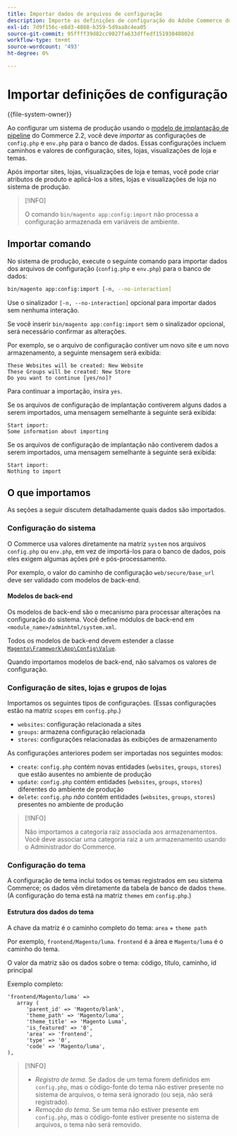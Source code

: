 ```yaml
---
title: Importar dados de arquivos de configuração
description: Importe as definições de configuração do Adobe Commerce dos arquivos de configuração.
exl-id: 7d9f156c-e8d3-4888-b359-5d9aa8c4ea05
source-git-commit: 95ffff39d82cc9027fa633dffedf15193040802d
workflow-type: tm+mt
source-wordcount: '493'
ht-degree: 0%

---
```


# Importar definições de configuração

{{file-system-owner}}

Ao configurar um sistema de produção usando o [modelo de implantação de pipeline](../deployment/technical-details.md) do Commerce 2.2, você deve _importar_ as configurações de `config.php` e `env.php` para o banco de dados.
Essas configurações incluem caminhos e valores de configuração, sites, lojas, visualizações de loja e temas.

Após importar sites, lojas, visualizações de loja e temas, você pode criar atributos de produto e aplicá-los a sites, lojas e visualizações de loja no sistema de produção.

>[!INFO]
>
>O comando `bin/magento app:config:import` não processa a configuração armazenada em variáveis de ambiente.

## Importar comando

No sistema de produção, execute o seguinte comando para importar dados dos arquivos de configuração (`config.php` e `env.php`) para o banco de dados:

```bash
bin/magento app:config:import [-n, --no-interaction]
```

Use o sinalizador `[-n, --no-interaction]` opcional para importar dados sem nenhuma interação.

Se você inserir `bin/magento app:config:import` sem o sinalizador opcional, será necessário confirmar as alterações.

Por exemplo, se o arquivo de configuração contiver um novo site e um novo armazenamento, a seguinte mensagem será exibida:

```terminal
These Websites will be created: New Website
These Groups will be created: New Store
Do you want to continue [yes/no]?
```

Para continuar a importação, insira `yes`.

Se os arquivos de configuração de implantação contiverem alguns dados a serem importados, uma mensagem semelhante à seguinte será exibida:

```terminal
Start import:
Some information about importing
```

Se os arquivos de configuração de implantação não contiverem dados a serem importados, uma mensagem semelhante à seguinte será exibida:

```terminal
Start import:
Nothing to import
```

## O que importamos

As seções a seguir discutem detalhadamente quais dados são importados.

### Configuração do sistema

O Commerce usa valores diretamente na matriz `system` nos arquivos `config.php` ou `env.php`, em vez de importá-los para o banco de dados, pois eles exigem algumas ações pré e pós-processamento.

Por exemplo, o valor do caminho de configuração `web/secure/base_url` deve ser validado com modelos de back-end.

#### Modelos de back-end

Os modelos de back-end são o mecanismo para processar alterações na configuração do sistema.
Você define módulos de back-end em `<module_name>/adminhtml/system.xml`.

Todos os modelos de back-end devem estender a classe [`Magento\Framework\App\Config\Value`](https://github.com/magento/magento2/blob/2.4/lib/internal/Magento/Framework/App/Config/Value.php).

Quando importamos modelos de back-end, não salvamos os valores de configuração.

### Configuração de sites, lojas e grupos de lojas

Importamos os seguintes tipos de configurações.
(Essas configurações estão na matriz `scopes` em `config.php`.)

- `websites`: configuração relacionada a sites
- `groups`: armazena configuração relacionada
- `stores`: configurações relacionadas às exibições de armazenamento

As configurações anteriores podem ser importadas nos seguintes modos:

- `create`: `config.php` contém novas entidades (`websites`, `groups`, `stores`) que estão ausentes no ambiente de produção
- `update`: `config.php` contém entidades (`websites`, `groups`, `stores`) diferentes do ambiente de produção
- `delete`: `config.php` _não_ contém entidades (`websites`, `groups`, `stores`) presentes no ambiente de produção

>[!INFO]
>
>Não importamos a categoria raiz associada aos armazenamentos. Você deve associar uma categoria raiz a um armazenamento usando o Administrador do Commerce.

### Configuração do tema

A configuração de tema inclui todos os temas registrados em seu sistema Commerce; os dados vêm diretamente da tabela de banco de dados `theme`. (A configuração do tema está na matriz `themes` em `config.php`.)

#### Estrutura dos dados do tema

A chave da matriz é o caminho completo do tema: `area` + `theme path`

Por exemplo, `frontend/Magento/luma`.
`frontend` é a área e `Magento/luma` é o caminho do tema.

O valor da matriz são os dados sobre o tema: código, título, caminho, id principal

Exemplo completo:

```php?start_inline=1
'frontend/Magento/luma' =>
   array (
      'parent_id' => 'Magento/blank',
      'theme_path' => 'Magento/luma',
      'theme_title' => 'Magento Luma',
      'is_featured' => '0',
      'area' => 'frontend',
      'type' => '0',
      'code' => 'Magento/luma',
),
```

>[!INFO]
>
>- _Registro de tema_. Se dados de um tema forem definidos em `config.php`, mas o código-fonte do tema não estiver presente no sistema de arquivos, o tema será ignorado (ou seja, não será registrado).
>- _Remoção do tema_. Se um tema não estiver presente em `config.php`, mas o código-fonte estiver presente no sistema de arquivos, o tema não será removido.
